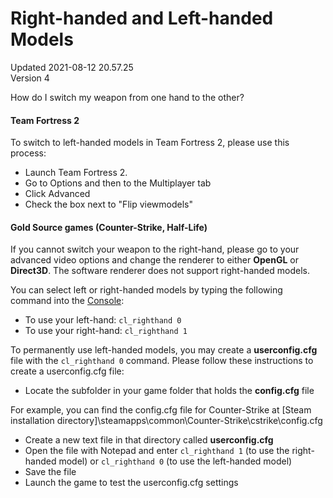 # Right-handed and Left-handed Models
Updated 2021-08-12 20.57.25  
Version 4  

How do I switch my weapon from one hand to the other?  
  
#### Team Fortress 2
To switch to left-handed models in Team Fortress 2, please use this process: 
* Launch Team Fortress 2.
* Go to Options and then to the Multiplayer tab
* Click Advanced
* Check the box next to "Flip viewmodels"
  ####   
#### Gold Source games (Counter-Strike, Half-Life)
If you cannot switch your weapon to the right-hand, please go to your advanced video options and change the renderer to either **OpenGL** or **Direct3D**. The software renderer does not support right-handed models.  
  
You can select left or right-handed models by typing the following command into the [Console](https://help.steampowered.com/en/faqs/view/4700-D10E-26BE-DDDD):  
  
* To use your left-hand: `cl_righthand 0`
* To use your right-hand: `cl_righthand 1`
  
  
To permanently use left-handed models, you may create a **userconfig.cfg** file with the `cl_righthand 0` command. Please follow these instructions to create a userconfig.cfg file:  
  
* Locate the subfolder in your game folder that holds the **config.cfg** file  
  
For example, you can find the config.cfg file for Counter-Strike at [Steam installation directory]\steamapps\common\Counter-Strike\cstrike\config.cfg
* Create a new text file in that directory called **userconfig.cfg**
* Open the file with Notepad and enter `cl_righthand 1` (to use the right-handed model) or `cl_righthand 0` (to use the left-handed model)
* Save the file
* Launch the game to test the userconfig.cfg settings